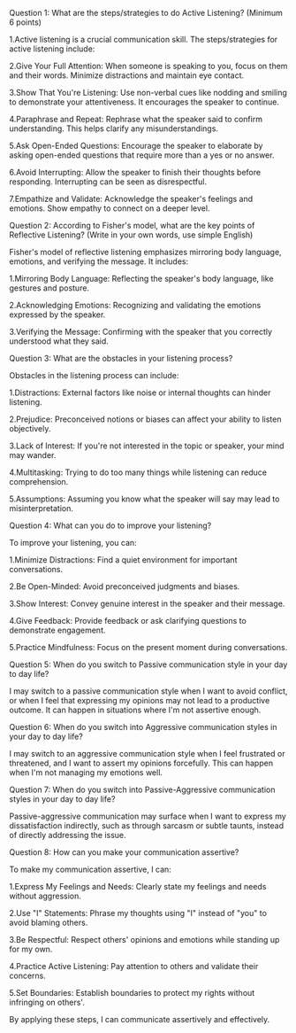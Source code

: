 
Question 1: What are the steps/strategies to do Active Listening? (Minimum 6 points)

1.Active listening is a crucial communication skill. The steps/strategies for active listening include:

2.Give Your Full Attention: When someone is speaking to you, focus on them and their words. Minimize distractions and maintain eye contact.

3.Show That You're Listening: Use non-verbal cues like nodding and smiling to demonstrate your attentiveness. It encourages the speaker to continue.

4.Paraphrase and Repeat: Rephrase what the speaker said to confirm understanding. This helps clarify any misunderstandings.

5.Ask Open-Ended Questions: Encourage the speaker to elaborate by asking open-ended questions that require more than a yes or no answer.

6.Avoid Interrupting: Allow the speaker to finish their thoughts before responding. Interrupting can be seen as disrespectful.

7.Empathize and Validate: Acknowledge the speaker's feelings and emotions. Show empathy to connect on a deeper level.

Question 2: According to Fisher's model, what are the key points of Reflective Listening? (Write in your own words, use simple English)

Fisher's model of reflective listening emphasizes mirroring body language, emotions, and verifying the message. It includes:

1.Mirroring Body Language: Reflecting the speaker's body language, like gestures and posture.

2.Acknowledging Emotions: Recognizing and validating the emotions expressed by the speaker.

3.Verifying the Message: Confirming with the speaker that you correctly understood what they said.

Question 3: What are the obstacles in your listening process?

Obstacles in the listening process can include:

1.Distractions: External factors like noise or internal thoughts can hinder listening.

2.Prejudice: Preconceived notions or biases can affect your ability to listen objectively.

3.Lack of Interest: If you're not interested in the topic or speaker, your mind may wander.

4.Multitasking: Trying to do too many things while listening can reduce comprehension.

5.Assumptions: Assuming you know what the speaker will say may lead to misinterpretation.

Question 4: What can you do to improve your listening?

To improve your listening, you can:

1.Minimize Distractions: Find a quiet environment for important conversations.

2.Be Open-Minded: Avoid preconceived judgments and biases.

3.Show Interest: Convey genuine interest in the speaker and their message.

4.Give Feedback: Provide feedback or ask clarifying questions to demonstrate engagement.

5.Practice Mindfulness: Focus on the present moment during conversations.

Question 5: When do you switch to Passive communication style in your day to day life?

I may switch to a passive communication style when I want to avoid conflict, or when I feel that expressing my opinions may not lead to a productive outcome. It can happen in situations where I'm not assertive enough.

Question 6: When do you switch into Aggressive communication styles in your day to day life?

I may switch to an aggressive communication style when I feel frustrated or threatened, and I want to assert my opinions forcefully. This can happen when I'm not managing my emotions well.

Question 7: When do you switch into Passive-Aggressive communication styles in your day to day life?

Passive-aggressive communication may surface when I want to express my dissatisfaction indirectly, such as through sarcasm or subtle taunts, instead of directly addressing the issue.

Question 8: How can you make your communication assertive?

To make my communication assertive, I can:

1.Express My Feelings and Needs: Clearly state my feelings and needs without aggression.

2.Use "I" Statements: Phrase my thoughts using "I" instead of "you" to avoid blaming others.

3.Be Respectful: Respect others' opinions and emotions while standing up for my own.

4.Practice Active Listening: Pay attention to others and validate their concerns.

5.Set Boundaries: Establish boundaries to protect my rights without infringing on others'.

By applying these steps, I can communicate assertively and effectively.
